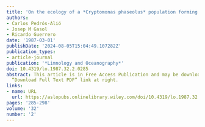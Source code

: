 ```yaml
---
title: 'On the ecology of a *Cryptomonas phaseolus* population forming a metalimnetic bloom in Lake Cisó, Spain: Annual distribution and loss factors'
authors:
- Carlos Pedrós‐Alió
- Josep M Gasol
- Ricardo Guerrero
date: '1987-03-01'
publishDate: '2024-08-05T15:04:49.107282Z'
publication_types:
- article-journal
publication: '*Limnology and Oceanography*'
doi: 10.4319/lo.1987.32.2.0285
abstract: This article is in Free Access Publication and may be downloaded using the
  “Download Full Text PDF” link at right.
links:
- name: URL
  url: https://aslopubs.onlinelibrary.wiley.com/doi/10.4319/lo.1987.32.2.0285
pages: '285-298'
volume: '32'
number: '2'
---
```

